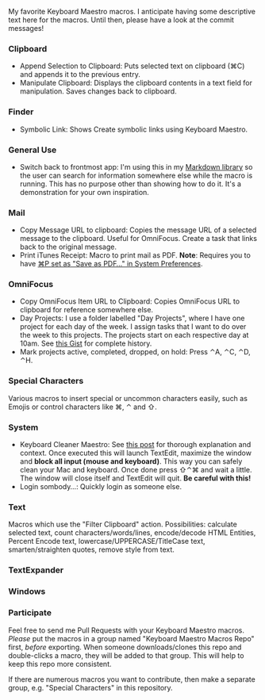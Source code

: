 My favorite Keyboard Maestro macros. I anticipate having some descriptive text here for the macros. Until then, please have a look at the commit messages!

### Clipboard ###

* Append Selection to Clipboard: Puts selected text on clipboard (⌘C) and appends it to the previous entry.* Manipulate Clipboard: Displays the clipboard contents in a text field for manipulation. Saves changes back to clipboard.

### Finder ###

* Symbolic Link: Shows Create symbolic links using Keyboard Maestro. 

### General Use ###

* Switch back to frontmost app: I'm using this in my [Markdown library](https://github.com/Zettt/km-markdown-library) so the user can search for information somewhere else while the macro is running. This has no purpose other than showing how to do it. It's a demonstration for your own inspiration.

### Mail ###

* Copy Message URL to clipboard: Copies the message URL of a selected message to the clipboard. Useful for OmniFocus. Create a task that links back to the original message.* Print iTunes Receipt: Macro to print mail as PDF. **Note**: Requires you to have [⌘P set as "Save as PDF…" in System Preferences](http://macsparky.com/blog/2008/3/19/keyboard-shortcut-for-save-as-pdf-in-os-x.html). 

### OmniFocus ###
	
* Copy OmniFocus Item URL to Clipboard: Copies OmniFocus URL to clipboard for reference somewhere else. * Day Projects: I use a folder labelled "Day Projects", where I have one project for each day of the week. I assign tasks that I want to do over the week to this projects. The projects start on each respective day at 10am. See [this Gist](https://gist.github.com/1401813) for complete history.* Mark projects active, completed, dropped, on hold: Press ⌃A, ⌃C, ⌃D, ⌃H.

### Special Characters ###

Various macros to insert special or uncommon characters easily, such as Emojis or control characters like ⌘, ⌃ and ⇧.

### System ###

* Keyboard Cleaner Maestro: See [this post](http://mosx.tumblr.com/post/29045607939/keyboard-cleaner-maestro) for thorough explanation and context. Once executed this will launch TextEdit, maximize the window and **block all input (mouse and keyboard)**. This way you can safely clean your Mac and keyboard. Once done press ⇧⌃⌘ and wait a little. The window will close itself and TextEdit will quit. **Be careful with this!*** Login sombody…: Quickly login as someone else.

### Text ###

Macros which use the "Filter Clipboard" action. Possibilities: calculate selected text, count characters/words/lines, encode/decode HTML Entities, Percent Encode text, lowercase/UPPERCASE/TitleCase text, smarten/straighten quotes, remove style from text.

### TextExpander ###

### Windows ###








### Participate ###

Feel free to send me Pull Requests with your Keyboard Maestro macros.  
*Please* put the macros in a group named "Keyboard Maestro Macros Repo" first, *before* exporting. When someone downloads/clones this repo and double-clicks a macro, they will be added to that group. This will help to keep this repo more consistent.

If there are numerous macros you want to contribute, then make a separate group, e.g. "Special Characters" in this repository.